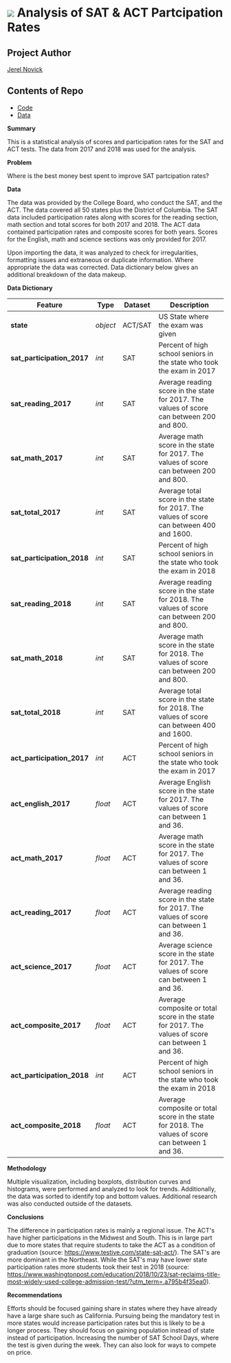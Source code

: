 <!-- #region -->
# ![](https://ga-dash.s3.amazonaws.com/production/assets/logo-9f88ae6c9c3871690e33280fcf557f33.png) Analysis of SAT & ACT Partcipation Rates

## Project Author
[Jerel Novick](https://github.com/JerelNovick)

## Contents of Repo
<!--ts-->
* [Code](https://github.com/JerelNovick/Portfolio/tree/master/SAT_ACT_Project/code)
* [Data](https://github.com/JerelNovick/Portfolio/tree/master/SAT_ACT_Project/data)


**Summary**

This is a statistical analysis of scores and participation rates for the SAT and ACT tests.  The data from 2017 and 2018 was used for the analysis.

**Problem**

Where is the best money best spent to improve SAT partcipation rates?

**Data**

The data was provided by the College Board, who conduct the SAT, and the ACT.  The data covered all 50 states plus the District of Columbia.  The SAT data included participation rates along with scores for the reading section, math section and total scores for both 2017 and 2018.  The ACT data contained participation rates and composite scores for both years.  Scores for the English, math and science sections was only provided for 2017.

Upon importing the data, it was analyzed to check for irregularities, formatting issues and extraneous or duplicate information.  Where appropriate the data was corrected.  Data dictionary below gives an additional breakdown of the data makeup.
<!-- #endregion -->

**Data Dictionary**

|Feature|Type|Dataset|Description|
|---|---|---|---|
|**state**|*object*|ACT/SAT|US State where the exam was given| 
|**sat_participation_2017**|*int*|SAT|Percent of high school seniors in the state who took the exam in 2017|
|**sat_reading_2017**|*int*|SAT|Average reading score in the state for 2017.  The values of score can between 200 and 800.|
|**sat_math_2017**|*int*|SAT|Average math score in the state for 2017.  The values of score can between 200 and 800.|
|**sat_total_2017**|*int*|SAT|Average total score in the state for 2017.  The values of score can between 400 and 1600.|
|**sat_participation_2018**|*int*|SAT|Percent of high school seniors in the state who took the exam in 2018|
|**sat_reading_2018**|*int*|SAT|Average reading score in the state for 2018.  The values of score can between 200 and 800.|
|**sat_math_2018**|*int*|SAT|Average math score in the state for 2018.  The values of score can between 200 and 800.|
|**sat_total_2018**|*int*|SAT|Average total score in the state for 2018.  The values of score can between 400 and 1600.|
|**act_participation_2017**|*int*|ACT|Percent of high school seniors in the state who took the exam in 2017|
|**act_english_2017**|*float*|ACT|Average English score in the state for 2017.  The values of score can between 1 and 36.|
|**act_math_2017**|*float*|ACT|Average math score in the state for 2017.  The values of score can between 1 and 36.|
|**act_reading_2017**|*float*|ACT|Average reading score in the state for 2017.  The values of score can between 1 and 36.|
|**act_science_2017**|*float*|ACT|Average science score in the state for 2017.  The values of score can between 1 and 36.|
|**act_composite_2017**|*float*|ACT|Average composite or total score in the state for 2017.  The values of score can between 1 and 36.|
|**act_participation_2018**|*int*|ACT|Percent of high school seniors in the state who took the exam in 2018|
|**act_composite_2018**|*float*|ACT|Average composite or total score in the state for 2018.  The values of score can between 1 and 36.|

**Methodology**

Multiple visualization, including boxplots, distribution curves and histograms, were performed and analyzed to look for trends.  Additionally, the data was sorted to identify top and bottom values.  Additional research was also conducted outside of the datasets.

**Conclusions**

The difference in participation rates is mainly a regional issue.  The ACT's have higher participations in the Midwest and South.  This is in large part due to more states that require students to take the ACT as a condition of graduation (source: https://www.testive.com/state-sat-act/).  The SAT's are more dominant in the Northeast.  While the SAT's may have lower state participation rates more students took their test in 2018 (source: https://www.washingtonpost.com/education/2018/10/23/sat-reclaims-title-most-widely-used-college-admission-test/?utm_term=.a795b4f35ea0).

**Recommendations**

Efforts should be focused gaining share in states where they have already have a large share such as California.  Pursuing being the mandatory test in more states would increase participation rates but this is likely to be a longer process.  They should focus on gaining population instead of state instead of participation.  Increasing the number of SAT School Days, where the test is given during the week. They can also look for ways to compete on price. 
